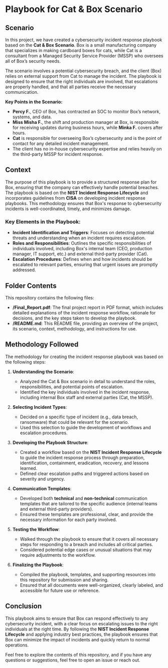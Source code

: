 # Playbook for Cat & Box Scenario

## Scenario

In this project, we have created a cybersecurity incident response playbook based on the **Cat & Box Scenario**. Box is a small manufacturing company that specializes in making cardboard boxes for cats, while Cat is a consultant from a Managed Security Service Provider (MSSP) who oversees all of Box’s security needs. 

The scenario involves a potential cybersecurity breach, and the client (Box) relies on external support from Cat to manage the incident. The playbook is designed to ensure that the right individuals are involved, that escalations are properly handled, and that all parties receive the necessary communication.

**Key Points in the Scenario:**
- **Percy F.**, CEO of Box, has contracted an SOC to monitor Box’s network, systems, and data.
- **Miss Misha F.**, the shift and production manager at Box, is responsible for receiving updates during business hours, while **Minka F.** covers after hours.
- **Cat** is responsible for overseeing Box’s cybersecurity and is the point of contact for any detailed incident management.
- The client has no in-house cybersecurity expertise and relies heavily on the third-party MSSP for incident response.

## Context

The purpose of this playbook is to provide a structured response plan for Box, ensuring that the company can effectively handle potential breaches. The playbook is based on the **NIST Incident Response Lifecycle** and incorporates guidelines from **CISA** on developing incident response playbooks. This methodology ensures that Box's response to cybersecurity incidents is well-coordinated, timely, and minimizes damage.

### Key Elements in the Playbook:
- **Incident Identification and Triggers**: Focuses on detecting potential threats and understanding when an incident requires escalation.
- **Roles and Responsibilities**: Outlines the specific responsibilities of individuals involved, including Box's internal team (CEO, production manager, IT support, etc.) and external third-party provider (Cat).
- **Escalation Procedures**: Defines when and how incidents should be escalated to relevant parties, ensuring that urgent issues are promptly addressed.

## Folder Contents

This repository contains the following files:

- **/Final_Report.pdf**: The final project report in PDF format, which includes detailed explanations of the incident response workflow, rationale for decisions, and the key steps taken to develop the playbook.
- **/README.md**: This README file, providing an overview of the project, its scenario, context, methodology, and instructions for use.


## Methodology Followed

The methodology for creating the incident response playbook was based on the following steps:

1. **Understanding the Scenario**: 
   - Analyzed the Cat & Box scenario in detail to understand the roles, responsibilities, and potential points of escalation.
   - Identified the key individuals involved in the incident response, including internal Box staff and external parties (Cat, the MSSP).

2. **Selecting Incident Types**: 
   - Decided on a specific type of incident (e.g., data breach, ransomware) that could be relevant for the scenario.
   - Used this selection to guide the development of workflows and escalation procedures.

3. **Developing the Playbook Structure**:
   - Created a workflow based on the **NIST Incident Response Lifecycle** to guide the incident response process through preparation, identification, containment, eradication, recovery, and lessons learned.
   - Defined clear escalation paths and triggered actions based on severity and urgency.

4. **Communication Templates**:
   - Developed both **technical** and **non-technical** communication templates that are tailored to the specific audience (internal teams and external third-party providers).
   - Ensured these templates are professional, clear, and provide the necessary information for each party involved.

5. **Testing the Workflow**: 
   - Walked through the playbook to ensure that it covers all necessary steps for responding to a breach and includes all critical parties.
   - Considered potential edge cases or unusual situations that may require adjustments to the workflow.

6. **Finalizing the Playbook**:
   - Compiled the playbook, templates, and supporting resources into this repository for submission and sharing.
   - Ensured that all documents were well-organized, clearly labeled, and accessible for future use or reference.

## Conclusion

This playbook aims to ensure that Box can respond effectively to any cybersecurity incident, with a clear focus on escalating issues to the right individuals at the right time. By following the **NIST Incident Response Lifecycle** and applying industry best practices, the playbook ensures that Box can minimize the impact of incidents and quickly return to normal operations.

Feel free to explore the contents of this repository, and if you have any questions or suggestions, feel free to open an issue or reach out.  

